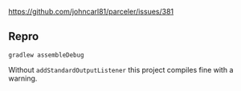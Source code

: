 https://github.com/johncarl81/parceler/issues/381

## Repro
```shell
gradlew assembleDebug
```

Without `addStandardOutputListener` this project compiles fine with a warning.
